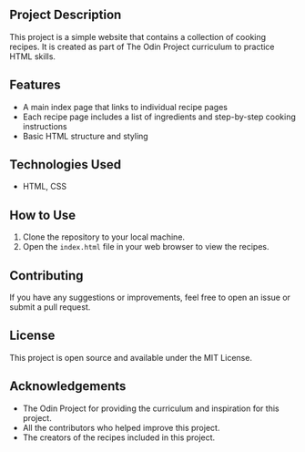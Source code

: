 ## Project Description

This project is a simple website that contains a collection of cooking recipes. It is created as part of The Odin Project curriculum to practice HTML skills.

## Features

- A main index page that links to individual recipe pages
- Each recipe page includes a list of ingredients and step-by-step cooking instructions
- Basic HTML structure and styling

## Technologies Used

- HTML, CSS

## How to Use

1. Clone the repository to your local machine.
2. Open the `index.html` file in your web browser to view the recipes.

## Contributing

If you have any suggestions or improvements, feel free to open an issue or submit a pull request.

## License

This project is open source and available under the MIT License.

## Acknowledgements

- The Odin Project for providing the curriculum and inspiration for this project.
- All the contributors who helped improve this project.
- The creators of the recipes included in this project.
